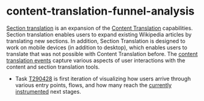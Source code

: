 # content-translation-funnel-analysis

[Section translation](https://www.mediawiki.org/wiki/Content_translation/Section_translation) is an expansion of the [Content Translation](https://www.mediawiki.org/wiki/Content_translation) capabilities. Section translation enables users to expand existing Wikipedia articles by translating new sections. In addition, Section Translation is designed to work on mobile devices (in addition to desktop), which enables users to translate that was not possible with Content Translation before. The [content translation events](https://github.com/wikimedia/schemas-event-secondary/tree/master/jsonschema/analytics/mediawiki/content_translation_event) capture various aspects of user interactions with the content and section translation tools. 

* Task [T290428](https://phabricator.wikimedia.org/T290428) is first iteration of visualizing how users arrive through various entry points, flows, and how many reach the [currently instrumented](https://phabricator.wikimedia.org/T231316) next stages.
